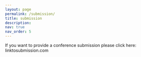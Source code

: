```yaml
---
layout: page
permalink: /submission/
title: submission
description:
nav: true
nav_order: 5
---
```


If you want to provide a conference submission please click here: linktosubmission.com
